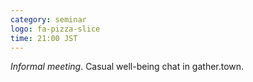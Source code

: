 ```yaml
---
category: seminar
logo: fa-pizza-slice
time: 21:00 JST
---
```


*Informal meeting*. Casual well-being chat in gather.town.
